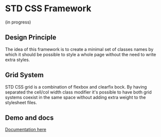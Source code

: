 # STD CSS Framework
(in progress)

## Design Principle
The idea of this framework is to create a minimal set of classes names by which it should be possible to style a whole page without the need to write extra styles.

## Grid System
STD CSS grid is a combination of flexbox and clearfix bock.
By having separated the cell/col width class modifier it's possible to have both grid systems coexist in the same space without adding extra weight to the stylesheet files.


## Demo and docs
[Documentation here](https://eugenioenko.github.io/std-css/)
